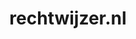 ---
layout: post
title:  "rechtwijzer.nl"
internal_url:  "/dutchgov/rechtwijzer.nl.html"
categories: dutchgov
---